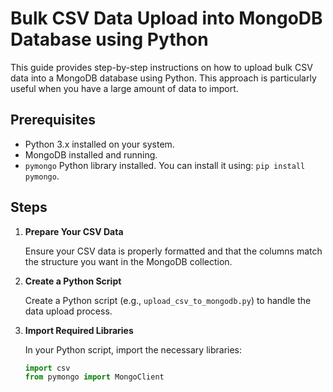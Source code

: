 # Bulk CSV Data Upload into MongoDB Database using Python

This guide provides step-by-step instructions on how to upload bulk CSV data into a MongoDB database using Python. This approach is particularly useful when you have a large amount of data to import.

## Prerequisites

- Python 3.x installed on your system.
- MongoDB installed and running.
- `pymongo` Python library installed. You can install it using: `pip install pymongo`.

## Steps

1. **Prepare Your CSV Data**

   Ensure your CSV data is properly formatted and that the columns match the structure you want in the MongoDB collection.

2. **Create a Python Script**

   Create a Python script (e.g., `upload_csv_to_mongodb.py`) to handle the data upload process.

3. **Import Required Libraries**

   In your Python script, import the necessary libraries:

   ```python
   import csv
   from pymongo import MongoClient

